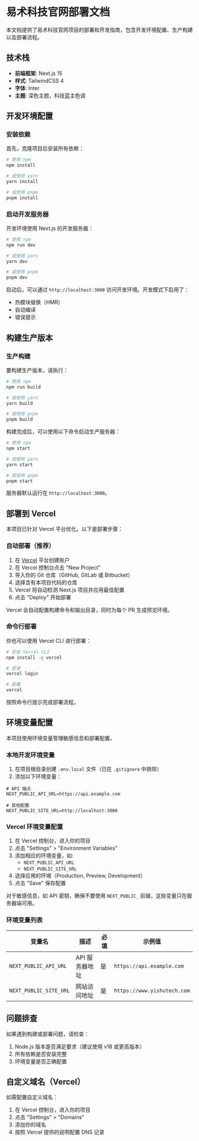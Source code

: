 # 易术科技官网部署文档

本文档提供了易术科技官网项目的部署和开发指南，包含开发环境配置、生产构建以及部署流程。

## 技术栈

- **前端框架**: Next.js 15
- **样式**: TailwindCSS 4
- **字体**: Inter
- **主题**: 深色主题，科技蓝主色调

## 开发环境配置

### 安装依赖

首先，克隆项目后安装所有依赖：

```bash
# 使用 npm
npm install

# 或使用 yarn
yarn install

# 或使用 pnpm
pnpm install
```

### 启动开发服务器

开发环境使用 Next.js 的开发服务器：

```bash
# 使用 npm
npm run dev

# 或使用 yarn
yarn dev

# 或使用 pnpm
pnpm dev
```

启动后，可以通过 `http://localhost:3000` 访问开发环境。开发模式下启用了：
- 热模块替换（HMR）
- 自动编译
- 错误提示

## 构建生产版本

### 生产构建

要构建生产版本，请执行：

```bash
# 使用 npm
npm run build

# 或使用 yarn
yarn build

# 或使用 pnpm
pnpm build
```

构建完成后，可以使用以下命令启动生产服务器：

```bash
# 使用 npm
npm start

# 或使用 yarn
yarn start

# 或使用 pnpm
pnpm start
```

服务器默认运行在 `http://localhost:3000`。

## 部署到 Vercel

本项目已针对 Vercel 平台优化。以下是部署步骤：

### 自动部署（推荐）

1. 在 [Vercel](https://vercel.com) 平台创建账户
2. 在 Vercel 控制台点击 "New Project"
3. 导入你的 Git 仓库（GitHub, GitLab 或 Bitbucket）
4. 选择含有本项目代码的仓库
5. Vercel 将自动检测 Next.js 项目并应用最佳配置
6. 点击 "Deploy" 开始部署

Vercel 会自动配置构建命令和输出目录，同时为每个 PR 生成预览环境。

### 命令行部署

你也可以使用 Vercel CLI 进行部署：

```bash
# 安装 Vercel CLI
npm install -g vercel

# 登录
vercel login

# 部署
vercel
```

按照命令行提示完成部署流程。

## 环境变量配置

本项目使用环境变量管理敏感信息和部署配置。

### 本地开发环境变量

1. 在项目根目录创建 `.env.local` 文件（已在 `.gitignore` 中排除）
2. 添加以下环境变量：

```
# API 端点
NEXT_PUBLIC_API_URL=https://api.example.com

# 其他配置
NEXT_PUBLIC_SITE_URL=http://localhost:3000
```

### Vercel 环境变量配置

1. 在 Vercel 控制台，进入你的项目
2. 点击 "Settings" > "Environment Variables"
3. 添加相应的环境变量，如:
   - `NEXT_PUBLIC_API_URL`
   - `NEXT_PUBLIC_SITE_URL`
4. 选择应用的环境（Production, Preview, Development）
5. 点击 "Save" 保存配置

对于敏感信息，如 API 密钥，确保不要使用 `NEXT_PUBLIC_` 前缀，这些变量只在服务器端可用。

### 环境变量列表

| 变量名 | 描述 | 必填 | 示例值 |
|--------|------|------|--------|
| `NEXT_PUBLIC_API_URL` | API 服务器地址 | 是 | `https://api.example.com` |
| `NEXT_PUBLIC_SITE_URL` | 网站访问地址 | 是 | `https://www.yishutech.com` |

## 问题排查

如果遇到构建或部署问题，请检查：

1. Node.js 版本是否满足要求（建议使用 v18 或更高版本）
2. 所有依赖是否安装完整
3. 环境变量是否正确配置

## 自定义域名（Vercel）

如需配置自定义域名：

1. 在 Vercel 控制台，进入你的项目
2. 点击 "Settings" > "Domains"
3. 添加你的域名
4. 按照 Vercel 提供的说明配置 DNS 记录
